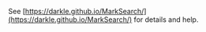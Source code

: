 

See [https://darkle.github.io/MarkSearch/](https://darkle.github.io/MarkSearch/) for details and help.